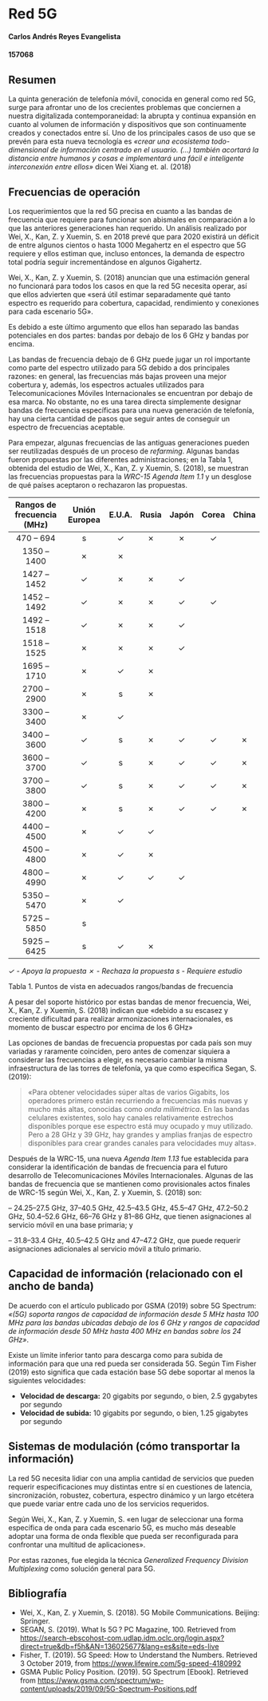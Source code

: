 # Red 5G <!-- omit in toc -->

#### Carlos Andrés Reyes Evangelista
#### 157068

## 	Resumen
La quinta generación de telefonía móvil, conocida en general como red 5G, surge para afrontar uno de los crecientes problemas que conciernen a nuestra digitalizada contemporaneidad: la abrupta y continua expansión en cuanto al volumen de información y dispositivos que son continuamente creados y conectados entre sí. Uno de los principales casos de uso que se prevén para esta nueva tecnología es *«crear una ecosistema todo-dimensional de información centrado en el usuario. (...) también acortará la distancia entre humanos y cosas e implementará una fácil e inteligente interconexión entre ellos»* dicen Wei Xiang et. al. (2018)

## Frecuencias de operación <a name="frecuencias"></a>
Los requerimientos que la red 5G precisa en cuanto a las bandas de frecuencia que requiere para funcionar son abismales en comparación a lo que las anteriores generaciones han requerido. Un análisis realizado por Wei, X., Kan, Z. y Xuemin, S. en 2018 prevé que para 2020 existirá un déficit de entre algunos cientos o hasta 1000 Megahertz en el espectro que 5G requiere y ellos estiman que, incluso entonces, la demanda de espectro total podría seguir incrementándose en algunos Gigahertz.

Wei, X., Kan, Z. y Xuemin, S. (2018) anuncian que una estimación general no funcionará para todos los casos en que la red 5G necesita operar, así que ellos advierten que «será útil estimar separadamente qué tanto espectro es requerido para cobertura, capacidad, rendimiento y conexiones para cada escenario 5G».

Es debido a este último argumento que ellos han separado las bandas potenciales en dos partes: bandas por debajo de los 6 GHz y bandas por encima.

Las bandas de frecuencia debajo de 6 GHz puede jugar un rol importante como parte del espectro utilizado para 5G debido a dos principales razones: en general, las frecuencias más bajas proveen una mejor cobertura y, además, los espectros actuales utilizados para Telecomunicaciones Móviles Internacionales se encuentran por debajo de esa marca. No obstante, no es una tarea directa simplemente designar bandas de frecuencia específicas para una nueva generación de telefonía, hay una cierta cantidad de pasos que seguir antes de conseguir un espectro de frecuencias aceptable.

Para empezar, algunas frecuencias de las antiguas generaciones pueden ser reutilizadas después de un proceso de *refarming*. Algunas bandas fueron propuestas por las diferentes administraciones; en la Tabla 1, obtenida del estudio de Wei, X., Kan, Z. y Xuemin, S. (2018), se muestran las frecuencias propuestas para la *WRC-15 Agenda Item 1.1* y un desglose de qué países aceptaron o rechazaron las propuestas.

| Rangos de frecuencia (MHz) | Unión Europea | E.U.A. | Rusia | Japón | Corea | China |
| :--------------------------: | :-----------: | :----: | :---: | :---: | :---: | :---: |
| 470 – 694                    |       s       |   ✓    |   ✗   |   ✗   |   ✓   |       |
| 1350 – 1400                  |       ✗       |   ✗    |       |       |       |       |
| 1427 – 1452                  |       ✓       |   ✗    |   ✗   |   ✓   |       |       |
| 1452 – 1492                  |       ✓       |   ✗    |   ✗   |   ✓   |   ✓   |       |
| 1492 – 1518                  |       ✓       |   ✗    |   ✗   |   ✓   |       |       |
| 1518 – 1525                  |       ✗       |   ✗    |   ✗   |   ✓   |       |       |
| 1695 – 1710                  |       ✗       |   ✓    |   ✗   |       |       |       |
| 2700 – 2900                  |       ✗       |   s    |   ✗   |       |       |       |
| 3300 – 3400                  |       ✗       |   ✓    |       |       |       |       |
| 3400 – 3600                  |       ✓       |   s    |   ✗   |   ✓   |   ✓   |   ✗   |
| 3600 – 3700                  |       ✓       |   s    |   ✗   |   ✓   |   ✓   |   ✗   |
| 3700 – 3800                  |       ✓       |   s    |   ✗   |   ✓   |   ✓   |   ✗   |
| 3800 – 4200                  |       ✗       |   s    |   ✗   |   ✓   |   ✓   |   ✗   |
| 4400 – 4500                  |       ✗       |   ✓    |   ✓   |       |       |       |
| 4500 – 4800                  |       ✗       |   ✓    |   ✗   |       |       |       |
| 4800 – 4990                  |       ✗       |   ✓    |   ✓   |   ✓   |       |       |
| 5350 – 5470                  |       ✗       |   ✓    |       |       |       |       |
| 5725 – 5850                  |       s       |        |       |       |       |       |
| 5925 – 6425                  |       s       |   ✓    |   ✗   |       |       |       |
*✓ - Apoya la propuesta                     ✗ - Rechaza la propuesta         s - Requiere estudio*

Tabla 1. Puntos de vista en adecuados rangos/bandas de frecuencia

A pesar del soporte histórico por estas bandas de menor frecuencia, Wei, X., Kan, Z. y Xuemin, S. (2018) indican que «debido a su escasez y creciente dificultad para realizar armonizaciones internacionales, es momento de buscar espectro por encima de los 6 GHz»

Las opciones de bandas de frecuencia propuestas por cada país son muy variadas y raramente coinciden, pero antes de comenzar siquiera a considerar las frecuencias a elegir, es necesario cambiar la misma infraestructura de las torres de telefonía, ya que como especifica Segan, S. (2019):
>«Para obtener velocidades súper altas de varios Gigabits, los operadores primero están recurriendo a frecuencias más nuevas y mucho más altas, conocidas como *onda milimétrica*. En las bandas celulares existentes, solo hay canales relativamente estrechos disponibles porque ese espectro está muy ocupado y muy utilizado. Pero a 28 GHz y 39 GHz, hay grandes y amplias franjas de espectro disponibles para crear grandes canales para velocidades muy altas».

Después de la WRC-15, una nueva *Agenda Item 1.13* fue establecida para considerar la identificación de bandas de frecuencia para el futuro desarrollo de Telecomunicaciones Móviles Internacionales. Algunas de las bandas de frecuencia que se mantienen como provisionales actos finales de WRC-15 según Wei, X., Kan, Z. y Xuemin, S. (2018) son:

– 24.25–27.5 GHz, 37–40.5 GHz, 42.5–43.5 GHz, 45.5–47 GHz, 47.2–50.2 GHz, 50.4–52.6 GHz, 66–76 GHz y 81–86 GHz, que tienen asignaciones al servicio móvil en una base primaria; y

– 31.8–33.4 GHz, 40.5–42.5 GHz and 47–47.2 GHz, que puede requerir asignaciones adicionales al servicio móvil a título primario.

## Capacidad de información (relacionado con el ancho de banda)<a name="capacidad"></a>
De acuerdo con el artículo publicado por GSMA (2019) sobre 5G Spectrum: *«(5G) soporta rangos de capacidad de información desde 5 MHz hasta 100 MHz para las bandas ubicadas debajo de los 6 GHz y rangos de capacidad de información desde 50 MHz hasta 400 MHz en bandas sobre los 24 GHz»*.

Existe un límite inferior tanto para descarga como para subida de información para que una red pueda ser considerada 5G. Según Tim Fisher (2019) esto significa que cada estación base 5G debe soportar al menos la siguientes velocidades:
- **Velocidad de descarga:** 20 gigabits por segundo, o bien, 2.5 gygabytes por segundo
- **Velocidad de subida:** 10 gigabits por segundo, o bien, 1.25 gigabytes por segundo

## Sistemas de modulación (cómo transportar la información)<a name="sistemas"></a>
La red 5G necesita lidiar con una amplia cantidad de servicios que pueden requerir especificaciones muy distintas entre sí en cuestiones de latencia, sincronización, robustez, cobertura, espectro dinámico y un largo etcétera que puede variar entre cada uno de los servicios requeridos.

Según Wei, X., Kan, Z. y Xuemin, S. «en lugar de seleccionar una forma específica de onda para cada escenario 5G, es mucho más deseable adoptar una forma de onda flexible que pueda ser reconfigurada para confrontar una multitud de aplicaciones».

Por estas razones, fue elegida la técnica *Generalized Frequency Division Multiplexing* como solución general para 5G.

## Bibliografía
- Wei, X., Kan, Z. y Xuemin, S. (2018). 5G Mobile Communications. Beijing: Springer.
- SEGAN, S. (2019). What Is 5G ? PC Magazine, 100. Retrieved from https://search-ebscohost-com.udlap.idm.oclc.org/login.aspx?direct=true&db=f5h&AN=136025677&lang=es&site=eds-live
- Fisher, T. (2019). 5G Speed: How to Understand the Numbers. Retrieved 3 October 2019, from https://www.lifewire.com/5g-speed-4180992
- GSMA Public Policy Position. (2019). 5G Spectrum [Ebook]. Retrieved from https://www.gsma.com/spectrum/wp-content/uploads/2019/09/5G-Spectrum-Positions.pdf